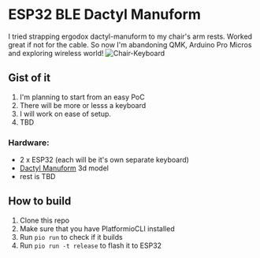 # ESP32 BLE Dactyl Manuform

I tried strapping ergodox dactyl-manuform to my chair's arm rests. Worked great if not for the cable. So now I'm abandoning QMK, Arduino Pro Micros and exploring wireless world!
![Chair-Keyboard](https://user-images.githubusercontent.com/56068621/175384516-79fcfe59-0c00-4817-a801-3e328d7c2a8e.jpg)


## Gist of it

1. I'm planning to start from an easy PoC
2. There will be more or lesss a keyboard
3. I will work on ease of setup.
4. TBD

### Hardware:
* 2 x ESP32 (each will be it's own separate keyboard)
* [Dactyl Manuform](https://github.com/tshort/dactyl-keyboard) 3d model
* rest is TBD


## How to build

1. Clone this repo
2. Make sure that you have PlatformioCLI installed
3. Run `pio run` to check if it builds
4. Run `pio run -t release` to flash it to ESP32
